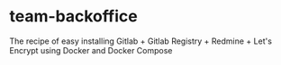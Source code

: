# team-backoffice
The recipe of easy installing Gitlab + Gitlab Registry + Redmine + Let's Encrypt using Docker and Docker Compose
